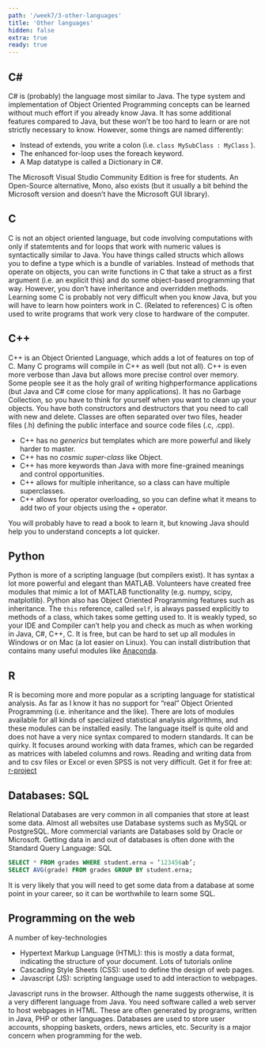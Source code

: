 ```yaml
---
path: '/week7/3-other-languages'
title: 'Other languages'
hidden: false
extra: true
ready: true
---
```


## C&#35;
C# is (probably) the language most similar to Java. The type system and implementation of Object Oriented Programming concepts can be learned without much effort if you already know Java.
It has some additional features compared to Java, but these won’t be too hard to learn or are not strictly necessary to know.
However, some things are named differently:
- Instead of extends, you write a colon (i.e. `class MySubClass : MyClass` ).
- The enhanced for-loop uses the foreach keyword.
- A Map datatype is called a Dictionary in C#.

The Microsoft Visual Studio Community Edition is free for students. An Open-Source alternative, Mono, also exists (but it usually a bit behind
the Microsoft version and doesn’t have the Microsoft GUI library).

## C
C is not an object oriented language, but code involving computations with only if statemtents and for loops that work with numeric values is syntactically similar to Java.
You have things called structs which allows you to define a type which is a bundle of variables.
Instead of methods that operate on objects, you can write functions in C that take a struct as a first argument (i.e. an explicit this) and do some object-based programming that way.
However, you don’t have inheritance and overridden methods.
Learning some C is probably not very difficult when you know Java, but you will have to learn how pointers work in C. (Related to references)
C is often used to write programs that work very close to hardware of the computer.

## C++
C++ is an Object Oriented Language, which adds a lot of features on top of C. Many C programs will compile in C++ as well (but not all).
C++ is even more verbose than Java but allows more precise control over memory. Some people see it as the holy grail of writing highperformance applications (but Java and C# come close for many applications).
It has no Garbage Collection, so you have to think for yourself when you want to clean up your objects. You have both constructors and destructors that you need to call with new and delete.
Classes are often separated over two files, header files (.h) defining the public interface and source code files (.c, .cpp).

- C++ has no _generics_ but templates which are more powerful and likely harder to master.
- C++ has no _cosmic super-class_ like Object.
- C++ has more keywords than Java with more fine-grained meanings and control opportunities.
- C++ allows for multiple inheritance, so a class can have multiple superclasses.
- C++ allows for operator overloading, so you can define what it means to add two of your objects using the + operator.

You will probably have to read a book to learn it, but knowing Java should help you to understand concepts a lot quicker.

## Python
Python is more of a scripting language (but compilers exist).
It has syntax a lot more powerful and elegant than MATLAB. Volunteers have created free modules that mimic a lot of MATLAB functionality (e.g. numpy, scipy, matplotlib).
Python also has Object Oriented Programming features such as inheritance.
The `this` reference, called `self`, is always passed explicitly to methods of a class, which takes some getting used to.
It is weakly typed, so your IDE and Compiler can’t help you and check as much as when working in Java, C#, C++, C.
It is free, but can be hard to set up all modules in Windows or on Mac (a lot easier on Linux). You can install distribution that contains many useful modules like [Anaconda](https://www.continuum.io/).

## R
R is becoming more and more popular as a scripting language for statistical analysis.
As far as I know it has no support for “real” Object Oriented Programming (i.e. inheritance and the like).
There are lots of modules available for all kinds of specialized statistical analysis algorithms, and these modules can be installed easily.
The language itself is quite old and does not have a very nice syntax compared to modern standards. It can be quirky.
It focuses around working with data frames, which can be regarded as matrices with labeled columns and rows. Reading and writing data from and to csv files or Excel or even SPSS is not very difficult.
Get it for free at: [r-project](https://www.r-project.org/)

## Databases: SQL
Relational Databases are very common in all companies that store at least some data.
Almost all websites use Database systems such as MySQL or PostgreSQL. More commercial variants are Databases sold by Oracle or Microsoft.
Getting data in and out of databases is often done with the Standard Query Language: SQL
```sql
SELECT * FROM grades WHERE student.erna = ‘123456ab’;
SELECT AVG(grade) FROM grades GROUP BY student.erna;
```
It is very likely that you will need to get some data from a database at some point in your career, so it can be worthwhile to learn some SQL.

## Programming on the web
A number of key-technologies
- Hypertext Markup Language (HTML): this is mostly a data format,
indicating the structure of your document. Lots of tutorials online
- Cascading Style Sheets (CSS): used to define the design of web pages.
- Javascript (JS): scripting language used to add interaction to webpages.

Javascript runs in the browser. Although the name suggests otherwise, it is a very different language from Java.
You need software called a web server to host webpages in HTML. These are often generated by programs, written in Java, PHP or other languages.
Databases are used to store user accounts, shopping baskets, orders, news articles, etc.
Security is a major concern when programming for the web.
